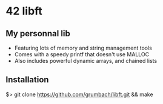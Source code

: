 # 42 libft
## My personnal lib

* Featuring lots of memory and string management tools
* Comes with a speedy printf that doesn't use MALLOC
* Also includes powerful dynamic arrays, and chained lists

## Installation

$> git clone https://github.com/grumbach/libft.git && make
